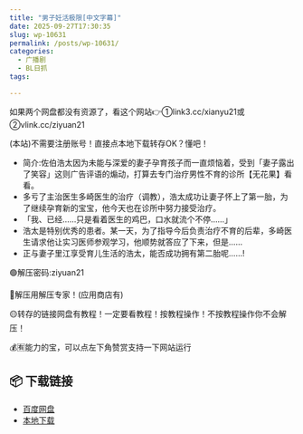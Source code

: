 ```yaml
---
title: "男子妊活极限[中文字幕]"
date: 2025-09-27T17:30:35
slug: wp-10631
permalink: /posts/wp-10631/
categories:
  - 广播剧
  - BL日抓
tags:

---
```


如果两个网盘都没有资源了，看这个网站👉①link3.cc/xianyu21或②vlink.cc/ziyuan21

(本站)不需要注册账号！直接点本地下载转存OK？懂吧！

*   简介:佐伯浩太因为未能与深爱的妻子孕育孩子而一直烦恼着，受到「妻子露出了笑容」这则广告评语的煽动，打算去专门治疗男性不育的诊所【无花果】看看。
*   多亏了主治医生多崎医生的治疗（调教），浩太成功让妻子怀上了第一胎，为了继续孕育新的宝宝，他今天也在诊所中努力接受治疗。
*   「我、已经……只是看着医生的鸡巴，口水就流个不停……」
*   浩太是特别优秀的患者。某一天，为了指导今后负责治疗不育的后辈，多崎医生请求他让实习医师参观学习，他顺势就答应了下来，但是……
*   正与妻子里江享受育儿生活的浩太，能否成功拥有第二胎呢……!

🟢解压密码:ziyuan21

🔵解压用解压专家！(应用商店有)

🟡转存的链接网盘有教程！一定要看教程！按教程操作！不按教程操作你不会解压！

💰🈶能力的宝，可以点左下角赞赏支持一下网站运行

## 📦 下载链接
- [百度网盘](https://blziyuan21.com/pay-download/10631?key=0a8e6426e0&down_id=0)
- [本地下载](https://blziyuan21.com/pay-download/10631?key=0a8e6426e0&down_id=1)

